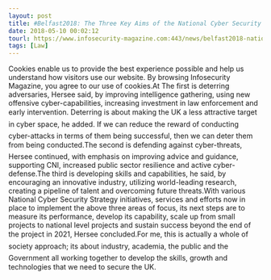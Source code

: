 ```yaml
---
layout: post
title: #Belfast2018: The Three Key Aims of the National Cyber Security Strategy
date: 2018-05-10 00:02:12
tourl: https://www.infosecurity-magazine.com:443/news/belfast2018-national-cyber/
tags: [Law]
---
```

Cookies enable us to provide the best experience possible and help us understand how visitors use our website. By browsing Infosecurity Magazine, you agree to our use of cookies.At The first is deterring adversaries, Hersee said, by improving intelligence gathering, using new offensive cyber-capabilities, increasing investment in law enforcement and early intervention. Deterring is about making the UK a less attractive target in cyber space, he added. If we can reduce the reward of conducting cyber-attacks in terms of them being successful, then we can deter them from being conducted.The second is defending against cyber-threats, Hersee continued, with emphasis on improving advice and guidance, supporting CNI, increased public sector resilience and active cyber-defense.The third is developing skills and capabilities, he said, by encouraging an innovative industry, utilizing world-leading research, creating a pipeline of talent and overcoming future threats.With various National Cyber Security Strategy initiatives, services and efforts now in place to implement the above three areas of focus, its next steps are to measure its performance, develop its capability, scale up from small projects to national level projects and sustain success beyond the end of the project in 2021, Hersee concluded.For me, this is actually a whole of society approach; its about industry, academia, the public and the Government all working together to develop the skills, growth and technologies that we need to secure the UK.
